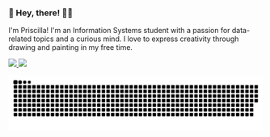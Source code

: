 ### 🐸 Hey, there! ✌🏻

I'm Priscilla! I'm an Information Systems student with a passion for data-related topics and a curious mind. I love to express creativity through drawing and painting in my free time. 

<div>
  <a href="https://github.com/priscillasz">
  <img height="180em" src="https://github-readme-stats.vercel.app/api?username=priscillasz&show_icons=true&theme=nightowl&include_all_commits=true&count_private=true"/>
  <img height="180em" src="https://github-readme-stats.vercel.app/api/top-langs/?username=priscillasz&layout=compact&langs_count=7&theme=nightowl"/>
</div>


  
  ![Snake animation](https://github.com/priscillasz/priscillasz/blob/output/github-contribution-grid-snake.svg)


